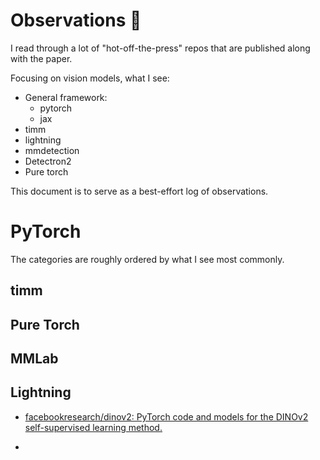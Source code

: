 # Observations 🔎

I read through a lot of "hot-off-the-press" repos that are published along with the paper.

Focusing on vision models, what I see:

- General framework:
   - pytorch
   - jax
- timm
- lightning
- mmdetection
- Detectron2
- Pure torch

This document is to serve as a best-effort log of observations.

# PyTorch

The categories are roughly ordered by what I see most commonly.

## timm



## Pure Torch



## MMLab



## Lightning

- [facebookresearch/dinov2: PyTorch code and models for the DINOv2 self-supervised learning method.](https://github.com/facebookresearch/dinov2)

- 
